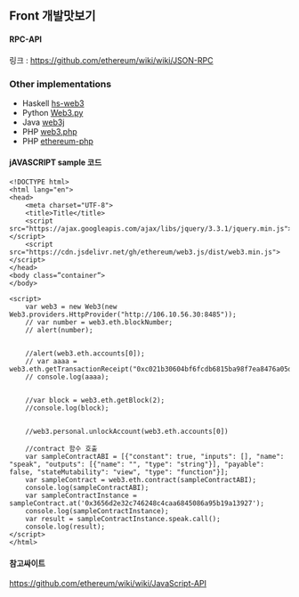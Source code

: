 ## Front 개발맛보기


#### RPC-API
링크 : https://github.com/ethereum/wiki/wiki/JSON-RPC


### Other implementations
 - Haskell [hs-web3](https://github.com/airalab/hs-web3)
 - Python [Web3.py](https://github.com/ethereum/web3.py)
 - Java [web3j](https://github.com/web3j/web3j)
 - PHP [web3.php](https://github.com/sc0Vu/web3.php)
 - PHP [ethereum-php](https://github.com/digitaldonkey/ethereum-php)
 
#### jAVASCRIPT sample 코드
```
<!DOCTYPE html>
<html lang="en">
<head>
    <meta charset="UTF-8">
    <title>Title</title>
    <script src="https://ajax.googleapis.com/ajax/libs/jquery/3.3.1/jquery.min.js"></script>
    <script src="https://cdn.jsdelivr.net/gh/ethereum/web3.js/dist/web3.min.js"></script>
</head>
<body class=”container”>
</body>

<script>
    var web3 = new Web3(new Web3.providers.HttpProvider("http://106.10.56.30:8485"));
    // var number = web3.eth.blockNumber;
    // alert(number);


    //alert(web3.eth.accounts[0]);
    // var aaaa = web3.eth.getTransactionReceipt("0xc021b30604bf6fcdb6815ba98f7ea8476a05df55e53e8595a9b7c649d97add0d");
    // console.log(aaaa);


    //var block = web3.eth.getBlock(2);
    //console.log(block);


    //web3.personal.unlockAccount(web3.eth.accounts[0])
                                                     
    //contract 함수 호출
    var sampleContractABI = [{"constant": true, "inputs": [], "name": "speak", "outputs": [{"name": "", "type": "string"}], "payable": false, "stateMutability": "view", "type": "function"}];
    var sampleContract = web3.eth.contract(sampleContractABI);
    console.log(sampleContractABI);
    var sampleContractInstance = sampleContract.at('0x3656d2e32c746248c4caa6845086a95b19a13927');
    console.log(sampleContractInstance);
    var result = sampleContractInstance.speak.call();
    console.log(result);
</script>
</html>
```

#### 참고싸이트
https://github.com/ethereum/wiki/wiki/JavaScript-API  
